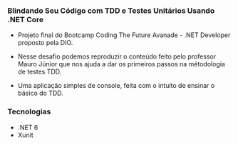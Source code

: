 ### Blindando Seu Código com TDD e Testes Unitários Usando .NET Core

* Projeto final do Bootcamp Coding The Future Avanade - .NET Developer proposto pela DIO.

* Nesse desafio podemos reproduzir o conteúdo feito pelo professor Mauro Júnior que nos ajuda a dar os primeiros passos na métodologia de testes TDD.

* Uma aplicação simples de console, feita com o intuíto de ensinar o básico do TDD.

### Tecnologias 

* .NET 6
* Xunit
